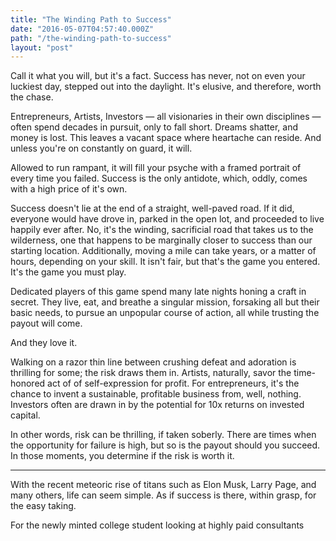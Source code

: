 ```yaml
---
title: "The Winding Path to Success"
date: "2016-05-07T04:57:40.000Z"
path: "/the-winding-path-to-success"
layout: "post"
---
```

Call it what you will, but it's a fact. Success has never, not on even your luckiest day, stepped out into the daylight. It's elusive, and therefore, worth the chase.

Entrepreneurs, Artists, Investors &mdash; all visionaries in their own disciplines &mdash; often spend decades in pursuit, only to fall short. Dreams shatter, and money is lost. This leaves a vacant space where heartache can reside. And unless you're on constantly on guard, it will.

Allowed to run rampant, it will fill your psyche with a framed portrait of every time you failed. Success is the only antidote, which, oddly, comes with a high price of it's own.

Success doesn't lie at the end of a straight, well-paved road. If it did, everyone would have drove in, parked in the open lot, and proceeded to live happily ever after. No, it's the winding, sacrificial road that takes us to the wilderness, one that happens to be marginally closer to success than our starting location. Additionally, moving a mile can take years, or a matter of hours, depending on your skill. It isn't fair, but that's the game you entered. It's the game you must play.

Dedicated players of this game spend many late nights honing a craft in secret. They live, eat, and breathe a singular mission, forsaking all but their basic needs, to pursue an unpopular course of action, all while trusting the payout will come.

And they love it.

Walking on a razor thin line between crushing defeat and adoration is thrilling for some; the risk draws them in. Artists, naturally, savor the time-honored act of of self-expression for profit. For entrepreneurs, it's the chance to invent a sustainable, profitable business from, well, nothing. Investors often are drawn in by the potential for 10x returns on invested capital.

In other words, risk can be thrilling, if taken soberly. There are times when the opportunity for failure is high, but so is the payout should you succeed. In those moments, you determine if the risk is worth it.

---

With the recent meteoric rise of titans such as Elon Musk, Larry Page, and many others, life can seem simple. As if success is there, within grasp, for the easy taking.

For the newly minted college student looking at highly paid consultants